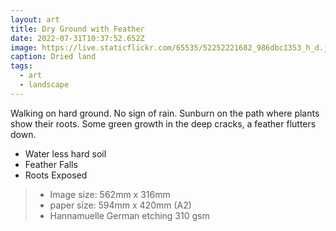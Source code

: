 ```yaml
---
layout: art
title: Dry Ground with Feather
date: 2022-07-31T10:37:52.652Z
image: https://live.staticflickr.com/65535/52252221682_986dbc1353_h_d.jpg
caption: Dried land
tags:
  - art
  - landscape
---
```

Walking on hard ground. No sign of rain. Sunburn on the path where plants show their roots. Some green growth in the deep cracks, a feather flutters down.

* Water less hard soil
* Feather Falls
* Roots Exposed

> - Image size: 562mm x 316mm
> - paper size: 594mm x 420mm (A2)
> - Hannamuelle German etching 310 gsm
